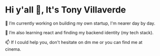 # Hi y'all 👋, It's Tony Villaverde

<!--
**ImTonyS/ImTonyS** is a ✨ _special_ ✨ repository because its `README.md` (this file) appears on your GitHub profile.

Here are some ideas to get you started:

- 🔭 I’m currently working on ...
- 🌱 I’m currently learning ...
- 👯 I’m looking to collaborate on ...
- 🤔 I’m looking for help with ...
- 💬 Ask me about ...
- 📫 How to reach me: ...
- 😄 Pronouns: ...
- ⚡ Fun fact: ...
-->

🔭 I’m currently working on building my own startup, I'm nearer day by day.


🌱 I’m also learning react and finding my backend identity (my tech stack).


📫 If I could help you, don't hesitate on dm me or you can find me at cinema.



